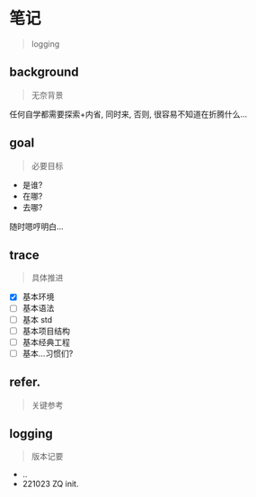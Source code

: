 # 笔记
> logging

## background
> 无奈背景

任何自学都需要探索+内省, 同时来, 否则, 很容易不知道在折腾什么...

## goal
> 必要目标

- 是谁?
- 在哪?
- 去哪?


随时嗯哼明白...

## trace
> 具体推进

- [x] 基本环境
- [ ] 基本语法
- [ ] 基本 std
- [ ] 基本项目结构
- [ ] 基本经典工程
- [ ] 基本...习惯们?

## refer.
> 关键参考


## logging
> 版本记要

- ..
- 221023 ZQ init.


